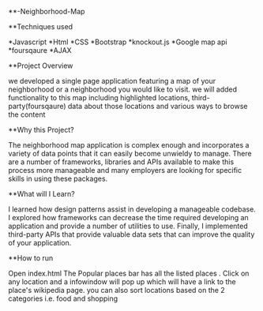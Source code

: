 **-Neighborhood-Map


**Techniques used

*Javascript
*Html
*CSS 
*Bootstrap
*knockout.js
*Google map api
*foursqaure
*AJAX

**Project Overview

we developed a single page application featuring a map of your neighborhood or a neighborhood you would like to visit. we will  added functionality to this map including highlighted locations, third-party(foursqaure) data about those locations and various ways to browse the content

**Why this Project?

The neighborhood map application is complex enough and incorporates a variety of data points that it can easily become unwieldy to manage. There are a number of frameworks, libraries and APIs available to make this process more manageable and many employers are looking for specific skills in using these packages.

**What will I Learn?

I learned how design patterns assist in developing a manageable codebase. I explored how frameworks can decrease the time required developing an application and provide a number of utilities  to use. Finally, I implemented third-party APIs that provide valuable data sets that can improve the quality of your application.


**How to run

Open index.html
The Popular places bar has all the listed places . 
Click on any location and a infowindow will pop up which will have a link to the place's wikipedia page.
you can also sort locations based on the 2 categories i.e. food and shopping
